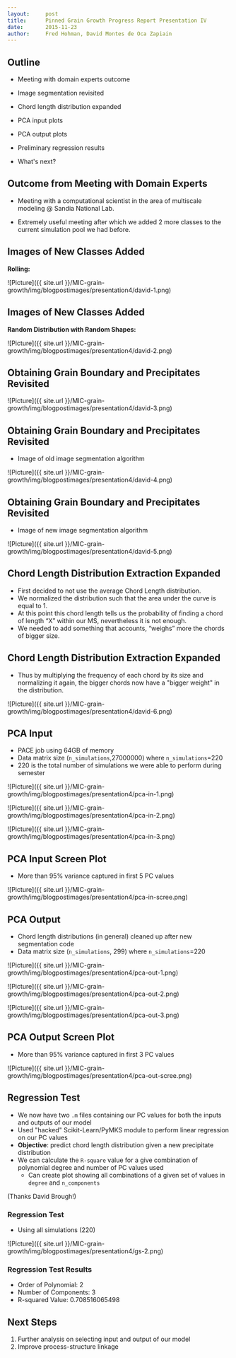 ```yaml
---
layout:     post
title:     	Pinned Grain Growth Progress Report Presentation IV
date:      	2015-11-23
author:     Fred Hohman, David Montes de Oca Zapiain
---
```


## Outline

* Meeting with domain experts outcome
* Image segmentation revisited
* Chord length distribution expanded

* PCA input plots
* PCA output plots
* Preliminary regression results
* What's next?

## Outcome from Meeting with Domain Experts

* Meeting with a computational scientist in the area of multiscale modeling @ Sandia National Lab. 

* Extremely useful meeting after which we added 2 more classes to the current simulation pool we had before. 

## Images of New Classes Added

**Rolling:**

![Picture]({{ site.url }}/MIC-grain-growth/img/blogpostimages/presentation4/david-1.png)

## Images of New Classes Added

**Random Distribution with Random Shapes:**

![Picture]({{ site.url }}/MIC-grain-growth/img/blogpostimages/presentation4/david-2.png)

## Obtaining Grain Boundary and Precipitates Revisited

![Picture]({{ site.url }}/MIC-grain-growth/img/blogpostimages/presentation4/david-3.png)

## Obtaining Grain Boundary and Precipitates Revisited

* Image of old image segmentation algorithm

![Picture]({{ site.url }}/MIC-grain-growth/img/blogpostimages/presentation4/david-4.png)

## Obtaining Grain Boundary and Precipitates Revisited

* Image of new image segmentation algorithm

![Picture]({{ site.url }}/MIC-grain-growth/img/blogpostimages/presentation4/david-5.png)

## Chord Length Distribution Extraction Expanded

* First decided to not use the average Chord Length distribution. 
* We normalized the distribution such that the area under the curve is equal to 1. 
* At this point this chord length tells us the probability of finding a chord of length “X” within our MS, nevertheless it is not enough.
* We needed to add something that accounts, “weighs” more the chords of bigger size.

## Chord Length Distribution Extraction Expanded

* Thus by multiplying the frequency of each chord by its size and normalizing it again, the bigger chords now have a "bigger weight" in the distribution.

![Picture]({{ site.url }}/MIC-grain-growth/img/blogpostimages/presentation4/david-6.png)

## PCA Input

* PACE job using 64GB of memory
* Data matrix size (`n_simulations`,27000000) where `n_simulations`=220
* 220 is the total number of simulations we were able to perform during semester

![Picture]({{ site.url }}/MIC-grain-growth/img/blogpostimages/presentation4/pca-in-1.png)

![Picture]({{ site.url }}/MIC-grain-growth/img/blogpostimages/presentation4/pca-in-2.png)

![Picture]({{ site.url }}/MIC-grain-growth/img/blogpostimages/presentation4/pca-in-3.png)

## PCA Input Screen Plot

* More than 95% variance captured in first 5 PC values

![Picture]({{ site.url }}/MIC-grain-growth/img/blogpostimages/presentation4/pca-in-scree.png)

## PCA Output

* Chord length distributions (in general) cleaned up after new segmentation code
* Data matrix size (`n_simulations`, 299) where `n_simulations`=220

![Picture]({{ site.url }}/MIC-grain-growth/img/blogpostimages/presentation4/pca-out-1.png)

![Picture]({{ site.url }}/MIC-grain-growth/img/blogpostimages/presentation4/pca-out-2.png)

![Picture]({{ site.url }}/MIC-grain-growth/img/blogpostimages/presentation4/pca-out-3.png)

## PCA Output Screen Plot

* More than 95% variance captured in first 3 PC values

![Picture]({{ site.url }}/MIC-grain-growth/img/blogpostimages/presentation4/pca-out-scree.png)

## Regression Test

* We now have two `.m` files containing our PC values for both the inputs and outputs of our model
* Used "hacked" Scikit-Learn/PyMKS module to perform linear regression on our PC values
* **Objective**: predict chord length distribution given a new precipitate distribution 
* We can calculate the `R-square` value for a give combination of polynomial degree and number of PC values used
    * Can create plot showing all combinations of a given set of values in `degree` and `n_components`

(Thanks David Brough!)

### Regression Test

* Using all simulations (220)

![Picture]({{ site.url }}/MIC-grain-growth/img/blogpostimages/presentation4/gs-2.png)

### Regression Test Results

* Order of Polynomial: 2
* Number of Components: 3
* R-squared Value: 0.708516065498

## Next Steps

1. Further analysis on selecting input and output of our model
2. Improve process-structure linkage
